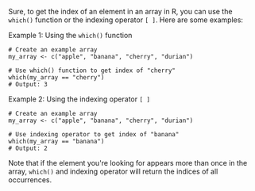 Sure, to get the index of an element in an array in R, you can use the `which()` function or the indexing operator `[ ]`. Here are some examples:

Example 1: Using the `which()` function

```
# Create an example array
my_array <- c("apple", "banana", "cherry", "durian")

# Use which() function to get index of "cherry"
which(my_array == "cherry")
# Output: 3
```

Example 2: Using the indexing operator `[ ]`

```
# Create an example array
my_array <- c("apple", "banana", "cherry", "durian")

# Use indexing operator to get index of "banana"
which(my_array == "banana")
# Output: 2
```

Note that if the element you're looking for appears more than once in the array, `which()` and indexing operator will return the indices of all occurrences.